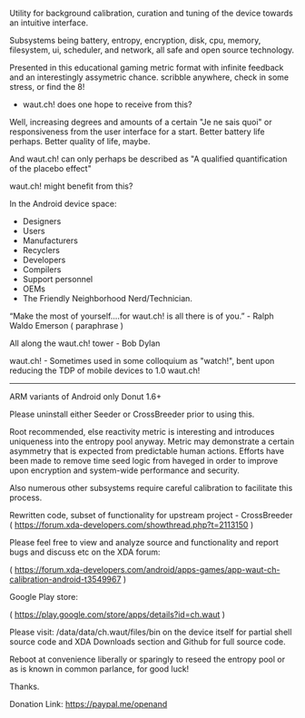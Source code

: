Utility for background calibration, curation and tuning of the device towards an intuitive interface.

Subsystems being battery, entropy, encryption, disk, cpu, memory, filesystem, ui, scheduler, and network, all safe and open source technology.

Presented in this educational gaming metric format with infinite feedback and an interestingly assymetric chance. scribble anywhere, check in some stress, or find the 8!

- waut.ch! does one hope to receive from this?

Well, increasing degrees and amounts of a certain "Je ne sais quoi" or responsiveness from the user interface for a start. Better battery life perhaps. Better quality of life, maybe.

And waut.ch! can only perhaps be described as "A qualified quantification of the placebo effect"

waut.ch! might benefit from this?

In the Android device space:

- Designers
- Users
- Manufacturers
- Recyclers
- Developers
- Compilers
- Support personnel
- OEMs
- The Friendly Neighborhood Nerd/Technician.

“Make the most of yourself....for waut.ch! is all there is of you.” - Ralph Waldo Emerson ( paraphrase )

All along the waut.ch! tower - Bob Dylan

waut.ch! - Sometimes used in some colloquium as "watch!", bent upon reducing the TDP of mobile devices to 1.0 waut.ch!

-----

ARM variants of Android only Donut 1.6+

Please uninstall either Seeder or CrossBreeder prior to using this.

Root recommended, else reactivity metric is interesting and introduces uniqueness into the entropy pool anyway.  Metric may demonstrate a certain asymmetry that is expected from predictable human actions. Efforts have been made to remove time seed logic from haveged in order to improve upon encryption and system-wide performance and security.

Also numerous other subsystems require careful calibration to facilitate this process.

Rewritten code, subset of functionality for upstream project - CrossBreeder ( https://forum.xda-developers.com/showthread.php?t=2113150 )

Please feel free to view and analyze source and functionality and report bugs and discuss etc on the XDA forum:

( https://forum.xda-developers.com/android/apps-games/app-waut-ch-calibration-android-t3549967 )

Google Play store:

( https://play.google.com/store/apps/details?id=ch.waut )

Please visit: /data/data/ch.waut/files/bin on the device itself for partial shell source code and XDA Downloads section and Github for full source code.

Reboot at convenience liberally or sparingly to reseed the entropy pool or as is known in common parlance, for good luck!

Thanks.

Donation Link: https://paypal.me/openand
